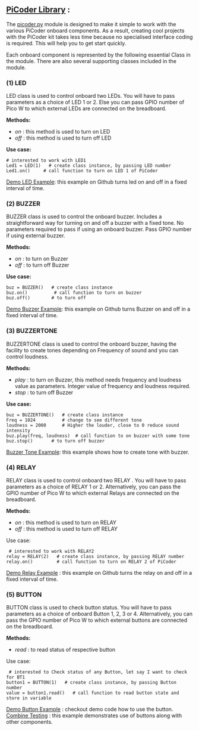 ## [PiCoder Library](https://github.com/sbcshop/PiCoder-Software/blob/main/picoder.py) : 

The [picoder.py](https://github.com/sbcshop/PiCoder-Software/blob/main/picoder.py) module is designed to make it simple to work with the various PiCoder onboard components. As a result, creating cool projects with the PiCoder kit takes less time because no specialised interface coding is required. This will help you to get start quickly.

Each onboard component is represented by the following essential Class in the module. There are also several supporting classes included in the module.


### (1) LED
LED class is used to control onboard two LEDs. You will have to pass parameters as a choice of LED 1 or 2. Else you can pass GPIO number of Pico W to which external LEDs are connected on the breadboard.
 
**Methods:**
* _on_ :  this method is used to turn on LED
* _off_ :  this method is used to turn off LED

**Use case:**
```
# interested to work with LED1
Led1 = LED(1)   # create class instance, by passing LED number
Led1.on() 	  # call function to turn on LED 1 of PiCoder
```
[Demo LED Example](https://github.com/sbcshop/PiCoder-Software/blob/main/examples/Demo_LED.py): this example on Github turns led on and off in a fixed interval of time.

### (2) BUZZER
BUZZER class is used to control the onboard buzzer. Includes a straightforward way for turning on and off a buzzer with a fixed tone.
No parameters required to pass if using an onboard buzzer. Pass GPIO number if using external buzzer.
  
**Methods:**
* _on_ :  to turn on Buzzer
* _off_ :  to turn off Buzzer

**Use case:**
```
buz = BUZZER()   # create class instance
buz.on() 	      # call function to turn on buzzer
buz.off()	     # to turn off 
```
[Demo Buzzer Example](): this example on Github turns Buzzer on and off in a fixed interval of time.


### (3) BUZZERTONE
BUZZERTONE class is used to control the onboard buzzer, having the facility to create tones depending on Frequency of sound and you can control loudness.
  
**Methods:**
* _play_ :  to turn on Buzzer, this method needs frequency and loudness value as parameters. Integer value of frequency and loudness required.
* _stop_ :  to turn off Buzzer

**Use case:**
```
buz = BUZZERTONE()   # create class instance
Freq = 1024          # change to see different tone
loudness = 2000      # Higher the louder, close to 0 reduce sound intensity
buz.play(freq, loudness)  # call function to on buzzer with some tone
buz.stop()	     # to turn off buzzer 
```

[Buzzer Tone Example](https://github.com/sbcshop/PiCoder-Software/blob/main/examples/Demo_BuzzerTone.py): this example shows how to create tone with buzzer.

### (4) RELAY
RELAY class is used to control onboard two RELAY . You will have to pass parameters as a choice of RELAY 1 or 2. 
Alternatively, you can pass the GPIO number of Pico W to which external Relays are connected on the breadboard.
 
**Methods:**
* _on_ :  this method is used to turn on RELAY
* _off_ :  this method is used to turn off RELAY

Use case:
```
 # interested to work with RELAY2
relay = RELAY(2)   # create class instance, by passing RELAY number
relay.on() 	       # call function to turn on RELAY 2 of PiCoder
```

[Demo Relay Example](https://github.com/sbcshop/PiCoder-Software/blob/main/examples/Demo_Relay.py) : this example on Github turns the relay on and off in a fixed interval of time.

### (5) BUTTON
BUTTON class is used to check button status. You will have to pass parameters as a choice of onboard Button 1, 2, 3 or 4. 
Alternatively, you can pass the GPIO number of Pico W to which external buttons are connected on the breadboard.
 
**Methods:**
* _read_ :  to read status of respective button

Use case:
```
 # interested to Check status of any Button, let say I want to check for BT1
button1 = BUTTON(1)   # create class instance, by passing Button number
value = button1.read()   # call function to read button state and store in variable

```
[Demo Button Example](https://github.com/sbcshop/PiCoder-Software/blob/main/examples/Demo_Button.py) : checkout demo code how to use the button.
[Combine Testing](https://github.com/sbcshop/PiCoder-Software/blob/main/examples/Demo_Button_Combine.py) : this example demonstrates use of buttons along with other components. 

